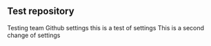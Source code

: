 ## Test repository

Testing team Github settings
this is a test of settings
This is a second change of settings